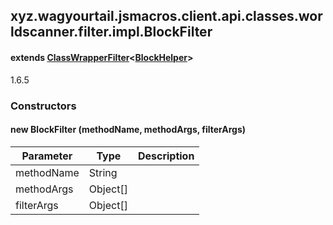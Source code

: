 

xyz.wagyourtail.jsmacros.client.api.classes.worldscanner.filter.impl.BlockFilter
--------------------------------------------------------------------------------

#### extends [ClassWrapperFilter](1.9.2/xyz/wagyourtail/jsmacros/client/api/classes/worldscanner/filter/ClassWrapperFilter.html)<[BlockHelper](1.9.2/xyz/wagyourtail/jsmacros/client/api/helpers/world/BlockHelper.html)>

1.6.5

### Constructors

#### new BlockFilter (methodName, methodArgs, filterArgs)

| Parameter | Type | Description |
|---|---|---|
| methodName | String |  |
| methodArgs | Object[] |  |
| filterArgs | Object[] |  |




